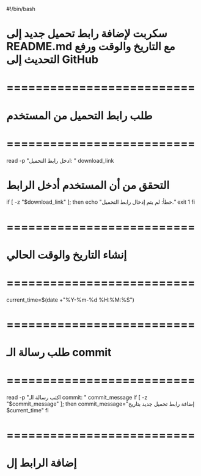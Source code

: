 #!/bin/bash

# سكربت لإضافة رابط تحميل جديد إلى README.md مع التاريخ والوقت ورفع التحديث إلى GitHub

# ==========================
# طلب رابط التحميل من المستخدم
# ==========================
read -p "ادخل رابط التحميل: " download_link

# التحقق من أن المستخدم أدخل الرابط
if [ -z "$download_link" ]; then
  echo "خطأ: لم يتم إدخال رابط التحميل."
  exit 1
fi

# ==========================
# إنشاء التاريخ والوقت الحالي
# ==========================
current_time=$(date +"%Y-%m-%d %H:%M:%S")

# ==========================
# طلب رسالة الـ commit
# ==========================
read -p "اكتب رسالة الـ commit: " commit_message
if [ -z "$commit_message" ]; then
  commit_message="إضافة رابط تحميل جديد بتاريخ $current_time"
fi

# ==========================
# إضافة الرابط إل
